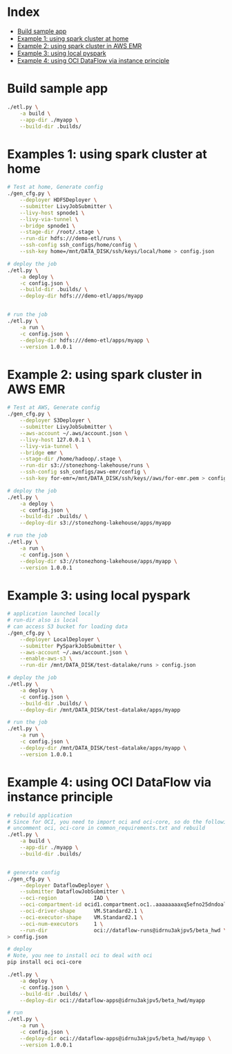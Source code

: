 # Index
* [Build sample app](#build-sample-app)
* [Example 1: using spark cluster at home](#example-1-using-spark-cluster-at-home)
* [Example 2: using spark cluster in AWS EMR](#example-2-using-spark-cluster-in-aws-emr)
* [Example 3: using local pyspark](#example-3-using-local-pyspark)
* [Example 4: using OCI DataFlow via instance principle](#example-4-using-oci-dataFlow-via-instance-principle)


# Build sample app
```bash
./etl.py \
    -a build \
    --app-dir ./myapp \
    --build-dir .builds/
```

# Examples 1: using spark cluster at home
```bash
# Test at home, Generate config
./gen_cfg.py \
    --deployer HDFSDeployer \
    --submitter LivyJobSubmitter \
    --livy-host spnode1 \
    --livy-via-tunnel \
    --bridge spnode1 \
    --stage-dir /root/.stage \
    --run-dir hdfs:///demo-etl/runs \
    --ssh-config ssh_configs/home/config \
    --ssh-key home=/mnt/DATA_DISK/ssh/keys/local/home > config.json

# deploy the job
./etl.py \
    -a deploy \
    -c config.json \
    --build-dir .builds/ \
    --deploy-dir hdfs:///demo-etl/apps/myapp


# run the job
./etl.py \
    -a run \
    -c config.json \
    --deploy-dir hdfs:///demo-etl/apps/myapp \
    --version 1.0.0.1
```

# Example 2: using spark cluster in AWS EMR
```bash
# Test at AWS, Generate config
./gen_cfg.py \
    --deployer S3Deployer \
    --submitter LivyJobSubmitter \
    --aws-account ~/.aws/account.json \
    --livy-host 127.0.0.1 \
    --livy-via-tunnel \
    --bridge emr \
    --stage-dir /home/hadoop/.stage \
    --run-dir s3://stonezhong-lakehouse/runs \
    --ssh-config ssh_configs/aws-emr/config \
    --ssh-key for-emr=/mnt/DATA_DISK/ssh/keys//aws/for-emr.pem > config.json

# deploy the job
./etl.py \
    -a deploy \
    -c config.json \
    --build-dir .builds/ \
    --deploy-dir s3://stonezhong-lakehouse/apps/myapp

# run the job
./etl.py \
    -a run \
    -c config.json \
    --deploy-dir s3://stonezhong-lakehouse/apps/myapp \
    --version 1.0.0.1
```

# Example 3: using local pyspark
```bash
# application launched locally
# run-dir also is local
# can access S3 bucket for loading data
./gen_cfg.py \
    --deployer LocalDeployer \
    --submitter PySparkJobSubmitter \
    --aws-account ~/.aws/account.json \
    --enable-aws-s3 \
    --run-dir /mnt/DATA_DISK/test-datalake/runs > config.json

# deploy the job
./etl.py \
    -a deploy \
    -c config.json \
    --build-dir .builds/ \
    --deploy-dir /mnt/DATA_DISK/test-datalake/apps/myapp

# run the job
./etl.py \
    -a run \
    -c config.json \
    --deploy-dir /mnt/DATA_DISK/test-datalake/apps/myapp \
    --version 1.0.0.1
```

# Example 4: using OCI DataFlow via instance principle
```bash
# rebuild application
# Since for OCI, you need to import oci and oci-core, so do the following
# uncomment oci, oci-core in common_requirements.txt and rebuild
./etl.py \
    -a build \
    --app-dir ./myapp \
    --build-dir .builds/


# generate config
./gen_cfg.py \
    --deployer DataflowDeployer \
    --submitter DataflowJobSubmitter \
    --oci-region            IAD \
    --oci-compartment-id ocid1.compartment.oc1..aaaaaaaaxq5efno25dndoaltcitvtprfelpui3al3nul6bdmihc6sggbho5a \
    --oci-driver-shape      VM.Standard2.1 \
    --oci-executor-shape    VM.Standard2.1 \
    --oci-num-executors     1 \
    --run-dir               oci://dataflow-runs@idrnu3akjpv5/beta_hwd \
> config.json

# deploy
# Note, you nee to install oci to deal with oci
pip install oci oci-core

./etl.py \
    -a deploy \
    -c config.json \
    --build-dir .builds/ \
    --deploy-dir oci://dataflow-apps@idrnu3akjpv5/beta_hwd/myapp

# run
./etl.py \
    -a run \
    -c config.json \
    --deploy-dir oci://dataflow-apps@idrnu3akjpv5/beta_hwd/myapp \
    --version 1.0.0.1
```

